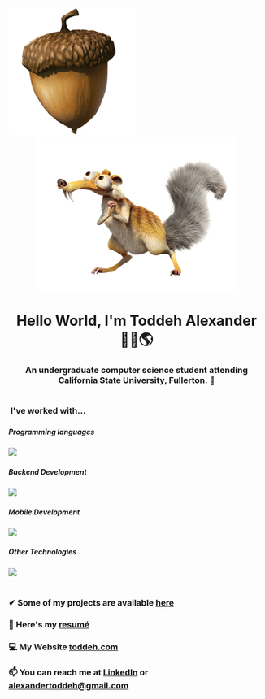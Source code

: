  <img src="/assets/Acorn.png" width="250"> 
<div align="center"><img src="/assets/Scrat.png" width="400"></div>

<h1 align="center">Hello World, I'm Toddeh Alexander 🙋‍♂️🌎 </h1> 
<h3 align="center">An undergraduate computer science student attending California State University, Fullerton. 🐘 
<h1></h1>  
  
<p align="left">  
   
<h3 style="vertical-align:top; margin:4px" > I've worked with... <h3> 
    
##### Programming languages
![](https://skillicons.dev/icons?i=html,css,js,ts,py,cpp,r)  
    
##### Backend Development  
![](https://skillicons.dev/icons?i=nodejs,php,mysql,flask)  

 
##### Mobile Development 
![](https://skillicons.dev/icons?i=swift,react) 

##### Other Technologies
![](https://skillicons.dev/icons?i=raspberrypi,arduino,docker,bots,cloudflare,firebase,figma,linux,apple,windows)
 
<h1></h1>


### ✔ Some of my projects are available [here](https://github.com/toddehalexander?tab=repositories)

### 📄 Here's my [resumé](https://toddeh.com/assets/Resume/Toddeh_Alexander_Resume.pdf)

### 💻 My Website [toddeh.com](https://toddeh.com)

### 📫 You can reach me at [LinkedIn](https://www.linkedin.com/in/toddeh/) or alexandertoddeh@gmail.com
